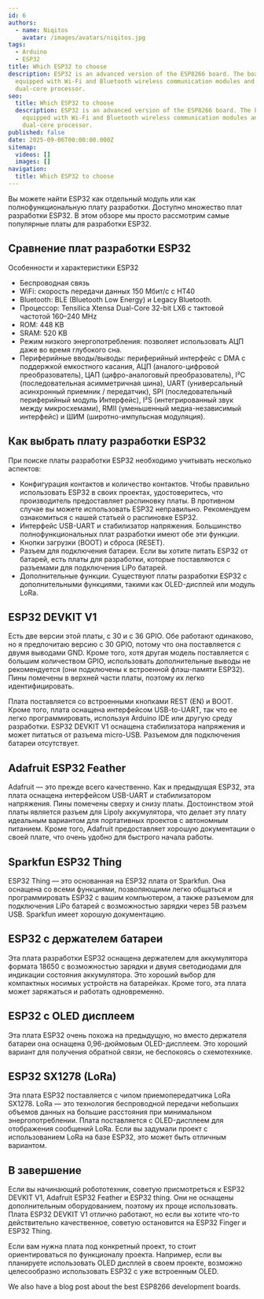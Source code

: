 ```yaml
---
id: 6
authors:
  - name: Niqitos
    avatar: /images/avatars/niqitos.jpg
tags:
  - Arduino
  - ESP32
title: Which ESP32 to choose
description: ESP32 is an advanced version of the ESP8266 board. The board is
  equipped with Wi-Fi and Bluetooth wireless communication modules and a
  dual-core processor.
seo:
  title: Which ESP32 to choose
  description: ESP32 is an advanced version of the ESP8266 board. The board is
    equipped with Wi-Fi and Bluetooth wireless communication modules and a
    dual-core processor.
published: false
date: 2025-09-06T00:00:00.000Z
sitemap:
  videos: []
  images: []
navigation:
  title: Which ESP32 to choose
---
```


Вы можете найти ESP32 как отдельный модуль или как полнофункциональную плату разработки. Доступно множество плат разработки ESP32. В этом обзоре мы просто рассмотрим самые популярные платы для разработки ESP32.

## Сравнение плат разработки ESP32

Особенности и характеристики ESP32

- Беспроводная связь
- WiFi: скорость передачи данных 150 Мбит/с с HT40
- Bluetooth: BLE (Bluetooth Low Energy) и Legacy Bluetooth.
- Процессор: Tensilica Xtensa Dual-Core 32-bit LX6 с тактовой частотой 160–240 MHz
- ROM: 448 KB
- SRAM: 520 KB
- Режим низкого энергопотребления: позволяет использовать АЦП даже во время глубокого сна.
- Периферийные вводы/выводы: периферийный интерфейс с DMA с поддержкой емкостного касания, АЦП (аналого-цифровой преобразователь), ЦАП (цифро-аналоговый преобразователь), I²C (последовательная асимметричная шина), UART (универсальный асинхронный приемник / передатчик), SPI (последовательный периферийный модуль Интерфейс), I²S (интегрированный звук между микросхемами), RMII (уменьшенный медиа-независимый интерфейс) и ШИМ (широтно-импульсная модуляция).

## Как выбрать плату разработки ESP32

При поиске платы разработки ESP32 необходимо учитывать несколько аспектов:

- Конфигурация контактов и количество контактов. Чтобы правильно использовать ESP32 в своих проектах, удостоверитесь, что производитель предоставляет распиновку платы. В противном случае вы можете использовать ESP32 неправильно. Рекомендуем ознакомиться с нашей статьей о распиновке ESP32.
- Интерфейс USB-UART и стабилизатор напряжения. Большинство полнофункциональных плат разработки имеют обе эти функции.
- Кнопки загрузки (BOOT) и сброса (RESET).
- Разъем для подключения батареи. Если вы хотите питать ESP32 от батарей, есть платы для разработки, которые поставляются с разъемами для подключения LiPo батарей.
- Дополнительные функции. Существуют платы разработки ESP32 с дополнительными функциями, такими как OLED-дисплей или модуль LoRa.

## ESP32 DEVKIT V1

Есть две версии этой платы, с 30 и с 36 GPIO. Обе работают одинаково, но я предпочитаю версию с 30 GPIO, потому что она поставляется с двумя выводами GND. Кроме того, хотя другая модель поставляется с большим количеством GPIO, использовать дополнительные выводы не рекомендуется (они подключены к встроенной флэш-памяти ESP32). Пины помечены в верхней части платы, поэтому их легко идентифицировать.

Плата поставляется со встроенными кнопками REST (EN) и BOOT. Кроме того, плата оснащена интерфейсом USB-to-UART, так что ее легко программировать, используя Arduino IDE или другую среду разработки.
ESP32 DEVKIT V1 оснащена стабилизатора напряжения и может питаться от разъема micro-USB. Разъемом для подключения батареи отсутствует.

## Adafruit ESP32 Feather

Adafruit — это прежде всего качественно. Как и предыдущая ESP32, эта плата оснащена интерфейсом USB-UART и стабилизатором напряжения. Пины помечены сверху и снизу платы. Достоинством этой платы является разъем для Lipoly аккумулятора, что делает эту плату идеальным вариантом для портативных проектов с автономным питанием. Кроме того, Adafruit предоставляет хорошую документации о своей плате, что очень удобно для быстрого начала работы.

## Sparkfun ESP32 Thing

ESP32 Thing — это основанная на ESP32 плата от Sparkfun. Она оснащена со всеми функциями, позволяющими легко общаться и программировать ESP32 с вашим компьютером, а также разъемом для подключения LiPo батарей с возможностью зарядки через 5В разъем USB. Sparkfun имеет хорошую документацию.

## ESP32 с держателем батареи

Эта плата разработки ESP32 оснащена держателем для аккумулятора формата 18650 с возможностью зарядки и двумя светодиодами для индикации состояния аккумулятора. Это хороший выбор для компактных носимых устройств на батарейках. Кроме того, эта плата может заряжаться и работать одновременно.

## ESP32 с OLED дисплеем

Эта плата ESP32 очень похожа на предыдущую, но вместо держателя батареи она оснащена 0,96-дюймовым OLED-дисплеем. Это хороший вариант для получения обратной связи, не беспокоясь о схемотехнике.

## ESP32 SX1278 (LoRa)

Эта плата ESP32 поставляется с чипом приемопередатчика LoRa SX1278. LoRa — это технология беспроводной передачи небольших объемов данных на большие расстояния при минимальном энергопотреблении. Плата поставляется с OLED-дисплеем для отображения сообщений LoRa. Если вы задумали проект с использованием LoRa на базе ESP32, это может быть отличным вариантом.

## В завершение

Если вы начинающий робототехник, советую присмотреться к ESP32 DEVKIT V1, Adafruit ESP32 Feather и ESP32 thing. Они не оснащены дополнительным оборудованием, поэтому их проще использовать. Плата ESP32 DEVKIT V1 отлично работают, но если вы хотите что-то действительно качественное, советую остановится на ESP32 Finger и ESP32 Thing.

Если вам нужна плата под конкретный проект, то стоит ориентироваться по функционалу проекта. Например, если вы планируете использовать OLED дисплей в своем проекте, возможно целесообразно использовать ESP32 с уже встроенным OLED.

We also have a blog post about the best ESP8266 development boards.
